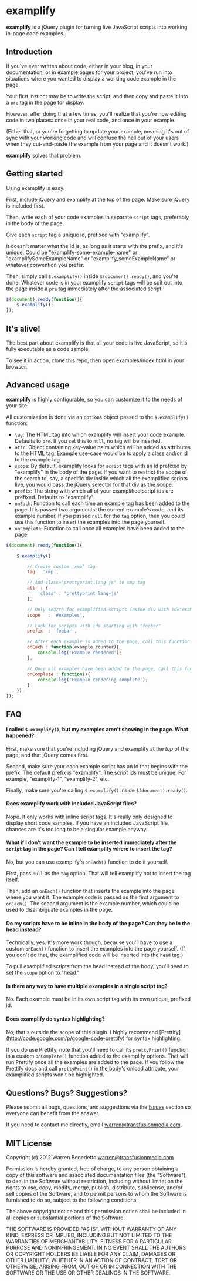 examplify
=========

**examplify** is a jQuery plugin for turning live JavaScript scripts into working in-page code examples.

## Introduction 

If you've ever written about code, either in your blog, in your documentation, or in example pages for your project, you've run into situations where you wanted to display a working code example in the page.

Your first instinct may be to write the script, and then copy and paste it into a `pre` tag in the page for display.

However, after doing that a few times, you'll realize that you're now editing code in two places: once in your real code, and once in your example. 

(Either that, or you're forgetting to update your example, meaning it's out of sync with your working code and will confuse the hell out of your users when they cut-and-paste the example from your page and it doesn't work.)

**examplify** solves that problem.

## Getting started

Using examplify is easy.

First, include jQuery and examplify at the top of the page. Make sure jQuery is included first.

Then, write each of your code examples in separate `script` tags, preferably in the body of the page.

Give each `script` tag a unique id, prefixed with "examplify".

It doesn't matter what the id is, as long as it starts with the prefix, and it's unique. Could be "examplify-some-example-name" or "examplifySomeExampleName" or "examplify_someExampleName" or whatever convention you prefer.

Then, simply call `$.examplify()` inside `$(document).ready()`, and you're done. Whatever code is in your examplify `script` tags will be spit out into the page inside a `pre` tag immediately after the associated script.

```javascript
$(document).ready(function(){
    $.examplify();
});
```

## It's alive!

The best part about examplify is that all your code is live JavaScript, so it's fully executable as a code sample. 

To see it in action, clone this repo, then open examples/index.html in your browser.

## Advanced usage

**examplify** is highly configurable, so you can customize it to the needs of your site.

All customization is done via an `options` object passed to the `$.examplify()` function:

* `tag`: The HTML tag into which examplify will insert your code example. Defaults to `pre`. If you set this to `null`, no tag will be inserted.
* `attr`: Object containing key-value pairs which will be added as attributes to the HTML tag. Example use-case would be to apply a class and/or id to the example tag.
* `scope`: By default, examplify looks for `script` tags with an id prefixed by "examplify" in the body of the page. If you want to restrict the scope of the search to, say, a specific div inside which all the examplified scripts live, you would pass the jQuery selector for that div as the scope.
* `prefix`: The string with which all of your examplified script ids are prefixed. Defaults to "examplify".
* `onEach`: Function to call each time an example tag has been added to the page. It is passed two arguments: the current example's code, and its example number. If you passed `null` for the `tag` option, then you could use this function to insert the examples into the page yourself.
* `onComplete`: Function to call once all examples have been added to the page.

```javascript
$(document).ready(function(){

    $.examplify({

        // Create custom 'xmp' tag
        tag : 'xmp',

        // Add class="prettyprint lang-js" to xmp tag
        attr : {
            'class' : 'prettyprint lang-js'
        },

        // Only search for examplified scripts inside div with id="examples"
        scope   : '#examples',

        // Look for scripts with ids starting with "foobar"
        prefix  : 'foobar',

        // After each example is added to the page, call this function
        onEach : function(example,counter){
            console.log('Example rendered');
        },

        // Once all examples have been added to the page, call this function
        onComplete : function(){
            console.log('Example rendering complete');
        }
    });
});
```

## FAQ

#### I called `$.examplify()`, but my examples aren't showing in the page. What happened?
First, make sure that you're including jQuery and examplify at the *top* of the page, and that jQuery comes first.

Second, make sure your each example script has an id that begins with the prefix. The default prefix is "examplify". The script ids must be unique. For example, "examplify-1", "examplify-2", etc.

Finally, make sure you're calling `$.examplify()` inside `$(document).ready()`.

#### Does examplify work with included JavaScript files?

Nope. It only works with inline script tags. It's really only designed to display short code samples. If you have an included JavaScript file, chances are it's too long to be a singular example anyway.

#### What if I don't want the example to be inserted immediately after the `script` tag in the page? Can I tell examplify where to insert the tag?

No, but you can use examplify's `onEach()` function to do it yourself. 

First, pass `null` as the `tag` option. That will tell examplify not to insert the tag itself. 

Then, add an `onEach()` function that inserts the example into the page where you want it. The example code is passed as the first argument to `onEach()`. The second argument is the example number, which could be used to disambiguate examples in the page.

#### Do my scripts have to be inline in the body of the page? Can they be in the head instead?

Technically, yes. It's more work though, because you'll have to use a custom `onEach()` function to insert the examples into the page yourself. (If you don't do that, the examplified code will be inserted into the `head` tag.)

To pull examplified scripts from the head instead of the body, you'll need to set the `scope` option to "head." 

#### Is there any way to have multiple examples in a single script tag?

No. Each example must be in its own script tag with its own unique, prefixed id.

#### Does examplify do syntax highlighting?

No, that's outside the scope of this plugin. I highly recommend [Prettify] (http://code.google.com/p/google-code-prettify) for syntax highlighting.

If you do use Prettify, note that you'll need to call its `prettyPrint()` function in a custom `onComplete()` function added to the examplify options. That will run Prettify once all the examples are added to the page. If you follow the Prettify docs and call `prettyPrint()` in the body's onload attribute, your examplified scripts won't be highlighted.

## Questions? Bugs? Suggestions?

Please submit all bugs, questions, and suggestions via the [Issues](https://github.com/wmbenedetto/examplify/issues) section so everyone can benefit from the answer.

If you need to contact me directly, email warren@transfusionmedia.com.

## MIT License

Copyright (c) 2012 Warren Benedetto <warren@transfusionmedia.com>

Permission is hereby granted, free of charge, to any person obtaining a copy of this software and associated documentation files (the "Software"), to deal in the Software without restriction, including without limitation the rights to use, copy, modify, merge, publish, distribute, sublicense, and/or sell copies of the Software, and to permit persons to whom the Software is furnished to do so, subject to the following conditions:

The above copyright notice and this permission notice shall be included in all copies or substantial portions of the Software.

THE SOFTWARE IS PROVIDED "AS IS", WITHOUT WARRANTY OF ANY KIND, EXPRESS OR IMPLIED, INCLUDING BUT NOT LIMITED TO THE WARRANTIES OF MERCHANTABILITY, FITNESS FOR A PARTICULAR PURPOSE AND NONINFRINGEMENT. IN NO EVENT SHALL THE AUTHORS OR COPYRIGHT HOLDERS BE LIABLE FOR ANY CLAIM, DAMAGES OR OTHER LIABILITY, WHETHER IN AN ACTION OF CONTRACT, TORT OR OTHERWISE, ARISING FROM, OUT OF OR IN CONNECTION WITH THE SOFTWARE OR THE USE OR OTHER DEALINGS IN THE SOFTWARE.
